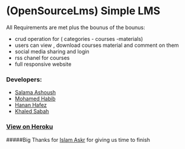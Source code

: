 # (OpenSourceLms) Simple LMS

All Requirements are met plus the bounus of the bounus:

 * crud operation for ( categories - courses -materials)
 * users can view , download courses material and comment on them
 * social media sharing and login
 * rss chanel for courses
 * full responsive website
 

### Developers:

 * [Salama Ashoush](https://github.com/salamaashoush)
 * [Mohamed Habib](https://github.com/muhammad-habib)
 * [Hanan Hafez](https://github.com/hananhafez) 
 * [Khaled Sabah](https://github.com/khaledsabbah)

### [View on Heroku](http://opensourcelms.herokuapp.com) 
#####Big Thanks for [Islam Askr](https://github.com/islamaskar) for giving us time to finish
